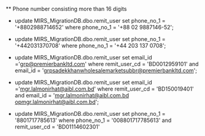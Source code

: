 ** Phone number consisting more than 16 digits
- update MIRS_MigrationDB.dbo.remit_user set phone_no_1 = '+8802988714652' where phone_no_1 = '+88 02 9887146-52';

- update MIRS_MigrationDB.dbo.remit_user set phone_no_1 = '+442031370708' where phone_no_1 = '+44 203 137 0708';

- update MIRS_MigrationDB.dbo.remit_user
set email_id ='grp@premierbankltd.com'
where remit_user_cd = 'BD0012959101'
  and email_id = 'grpsadekkhanwholesalemarketsubbr@premierbankltd.com';

- update MIRS_MigrationDB.dbo.remit_user
set email_id ='mgr.lalmonirhat@aibl.com.bd'
where remit_user_cd = 'BD150019401'
  and email_id = 'mgr.lalmonirhat@aibl.com.bd
opmgr.lalmonirhat@aibl.com.bd';

- update MIRS_MigrationDB.dbo.remit_user set phone_no_1 = '8801717785613'  where phone_no_1 = '008801717785613' and remit_user_cd = 'BD01114602301'